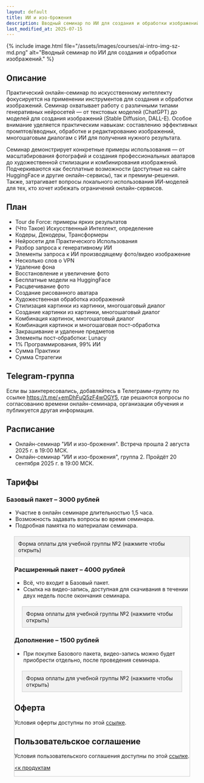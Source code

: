 ```yaml
---
layout: default
title: ИИ и изо-брожения
description: Вводный семинар по ИИ для создания и обработки изображений
last_modified_at: 2025-07-15
---
```


{% include image.html file="/assets/images/courses/ai-intro-img-sz-md.png" alt="Вводный семинар по ИИ для создания и обработки изображений." %}

## Описание

Практический онлайн-семинар по искусственному интеллекту фокусируется на применении инструментов для создания и обработки изображений. Семинар охватывает работу с различными типами генеративных нейросетей — от текстовых моделей (ChatGPT) до моделей для создания изображений (Stable Diffusion, DALL-E). Особое внимание уделяется практическим навыкам: составлению эффективных промптов/вводных, обработке и редактированию изображений, многошаговым диалогам с ИИ для получения нужного результата.

Семинар демонстрирует конкретные примеры использования — от масштабирования фотографий и создания профессиональных аватаров до художественной стилизации и комбинирования изображений. Подчеркиваются как бесплатные возможности (доступные на сайте HuggingFace и другие онлайн-сервисы), так и премиум-решения. Также, затрагивает вопросы локального использования ИИ-моделей для тех, кто хочет избежать ограничений онлайн-сервисов.

## План

- Tour de Force: примеры ярких результатов
- (Что Такое) Искусственный Интеллект, определение
- Кодеры, Декодеры, Трансформеры
- Нейросети для Практического Использования
- Разбор запроса к генеративному ИИ
- Элементы запроса к ИИ производящему фото/видео изображение
- Несколько слов о VPN
- Удаление фона
- Восстановление и увеличение фото 
- Бесплатные модели на HuggingFace
- Расцвечивание фото
- Создание рисованного аватара
- Художественная обработка изображений
- Стилизация картинки из картинки, многошаговый диалог
- Создание картинки из картинки, многошаговый диалог
- Комбинация картинок, многошаговый диалог
- Комбинация картинок и многошаговая пост-обработка
- Закрашивание и удаление предметов
- Элементы пост-обработки: Lunacy
- 1% Программирования, 99% ИИ
- Сумма Практики
- Сумма Стратегии

## Telegram-группа

Если вы заинтересовались, добавляйтесь в Телеграмм-группу по ссылке <a href="https://t.me/+emDhFuQ5zF4wOGY5" target="_blank">https://t.me/+emDhFuQ5zF4wOGY5</a>, где решаются вопросы по согласованию времени онлайн-семинара, организации обучения и публикуется другая информация.

## Расписание

- Онлайн-семинар "ИИ и изо-брожения". Встреча прошла 2 августа 2025 г. в 19:00 МСК.
- Онлайн-семинар "ИИ и изо-брожения", группа 2. Пройдёт 20 сентября 2025 г. в 19:00 МСК.


## Тарифы

<!-- ### Базовый пакет – 2500 рублей, после 13 сентября – 3000 рублей -->
### Базовый пакет – 3000 рублей

- Участие в онлайн семинаре длительностью 1,5 часа.
- Возможность задавать вопросы во время семинара.
- Подробная памятка по материалам семинара.
<!-- открывашка -->
<style>
    .toggle-container {
        margin: 20px;
        border: 1px solid #ccc;
    }
    .toggle-header {
        background-color: #f1f1f1;
        padding: 10px;
        cursor: pointer;
        user-select: none;
    }
    .toggle-content {
        display: none;
        padding: 15px;
    }
    .toggle-content.active {
        display: block;
    }
</style>
<script>
    function toggleContent(header) {
        const content = header.nextElementSibling;
        content.classList.toggle('active');
    }
</script>

<!-- платёжная форма -->
<div class="toggle-container">
    <div class="toggle-header" onclick="toggleContent(this)">Форма оплаты для учебной группы №2 (нажмите чтобы открыть)</div>
    <div class="toggle-content">
        <!-- <link rel="stylesheet" href="https://yookassa.ru/integration/simplepay/css/yookassa_construct_form.css?v=1.25.0">
        <form target="_blank" class="yoomoney-payment-form" action="https://yookassa.ru/integration/simplepay/payment" method="post" accept-charset="utf-8" >
            <div class="ym-products">
            <div class="ym-block-title ym-products-title">Товары</div>
            <div class="ym-product">
                    <div class="ym-product-line">
                        <span class="ym-product-description"><span class="ym-product-count">1×</span>ИИ и изо-брожения, группа №1, базовый пакет (ранняя регистрация)</span>
                        <span class="ym-product-price" data-price="3000" data-id="308" data-count="1">3&nbsp;000,00&nbsp;₽</span>
                    </div>
                <input disabled="" type="hidden" name="text" value="ИИ и изо-брожения, группа №1, базовый пакет: онлайн-семинар и шпаргалка"><input disabled="" type="hidden" name="price" value="3000"><input disabled="" type="hidden" name="quantity" value="1"><input disabled="" type="hidden" name="paymentSubjectType" value="service"><input disabled="" type="hidden" name="paymentMethodType" value="full_prepayment"><input disabled="" type="hidden" name="tax" value="1"></div></div>
            <input value="" type="hidden" name="ym_merchant_receipt">
            <div class="ym-customer-info">
                <div class="ym-block-title">О покупателе</div>
                <div>Введите email для отправки чека и получения ссылки на трансляцию</div>
                <input name="cps_email" class="ym-input" placeholder="Email" type="email" value="" required>
                <div>Совершая оплату вы соглашаетесь с условиями <a href="../user-agreement-courses/" target="_blank">оферты</a></div>
            </div>
            <div class="ym-hidden-inputs">
            </div>
            <input name="customerNumber" type="hidden" value="ИИ и изо-брожения, группа №1, базовый пакет: онлайн-семинар и шпаргалка">
            <div class="ym-payment-btn-block ym-before-line ym-align-space-between">
                <div class="ym-input-icon-rub ym-display-none">
                    <input name="sum" placeholder="0.00" class="ym-input ym-sum-input ym-required-input" type="number" step="any" value="6000">
                </div>
                <button data-text="Оплатить" class="ym-btn-pay ym-result-price"><span class="ym-text-crop">Оплатить</span> <span class="ym-price-output">3&nbsp;000,00&nbsp;₽</span></button><img src="https://yookassa.ru/integration/simplepay/img/iokassa-gray.svg?v=1.25.0" class="ym-logo" width="114" height="27" alt="ЮKassa">
            </div>
            <input name="shopId" type="hidden" value="1125110">
        </form> -->
        <!-- Группа 2, ранняя -->
        <!-- <link rel="stylesheet" href="https://yookassa.ru/integration/simplepay/css/yookassa_construct_form.css?v=1.26.0">
        <form target="_blank" class="yoomoney-payment-form" action="https://yookassa.ru/integration/simplepay/payment" method="post" accept-charset="utf-8" >
            <div class="ym-products">
            <div class="ym-block-title ym-products-title">Товары</div>
            <div class="ym-product">
                <div class="ym-product-line">
                    <span class="ym-product-description">
                    <span class="ym-product-count">1×</span>ИИ и изо-брожения, группа №2, базовый пакет (ранняя регистрация)</span>
                    <span class="ym-product-price" data-price="2500" data-id="793" data-count="1">2&nbsp;500,00&nbsp;₽</span>
                </div>
                <input disabled="" type="hidden" name="text" value="ИИ и изо-брожения, группа №2, базовый пакет (ранняя регистрация)">
                <input disabled="" type="hidden" name="price" value="2500">
                <input disabled="" type="hidden" name="quantity" value="1">
                <input disabled="" type="hidden" name="paymentSubjectType" value="service">
                <input disabled="" type="hidden" name="paymentMethodType" value="full_prepayment">
                <input disabled="" type="hidden" name="tax" value="1"></div></div>
            <input value="" type="hidden" name="ym_merchant_receipt">
            <div class="ym-customer-info">
                <div class="ym-block-title">О покупателе</div>
                <div>Введите email для отправки чека и получения ссылки на трансляцию</div>
                <input name="cps_email" class="ym-input" placeholder="Email" type="email" value="" required>
                <div>Совершая оплату вы соглашаетесь с условиями <a href="../user-agreement-courses/" target="_blank">оферты</a></div>
            </div>
            <div class="ym-hidden-inputs">
            </div>
            <input name="customerNumber" type="hidden" value="ИИ и изо-брожения, группа №2, базовый пакет (ранняя регистрация)">
            <div class="ym-payment-btn-block ym-before-line ym-align-space-between">
                <div class="ym-input-icon-rub ym-display-none">
                    <input name="sum" placeholder="0.00" class="ym-input ym-sum-input ym-required-input" type="number" step="any" value="6250000">
                </div>
                <button data-text="Оплатить" class="ym-btn-pay ym-result-price">
                    <span class="ym-text-crop">Оплатить</span> <span class="ym-price-output">2&nbsp;500,00&nbsp;₽</span>
                </button>
                <img src="https://yookassa.ru/integration/simplepay/img/iokassa-gray.svg?v=1.26.0" class="ym-logo" width="114" height="27" alt="ЮKassa">
            </div>
            <input name="shopId" type="hidden" value="1125110">
        </form>  -->
        <!-- Группа 2 -->
        <link rel="stylesheet" href="https://yookassa.ru/integration/simplepay/css/yookassa_construct_form.css?v=1.26.0">
        <form target="_blank" class="yoomoney-payment-form" action="https://yookassa.ru/integration/simplepay/payment" method="post" accept-charset="utf-8" >
            <div class="ym-products">
            <div class="ym-block-title ym-products-title">Товары</div>
            <div class="ym-product">
                    <div class="ym-product-line">
                        <span class="ym-product-description">
                        <span class="ym-product-count">1×</span>ИИ и изо-брожения, группа №2, базовый пакет</span>
                        <span class="ym-product-price" data-price="3000" data-id="383" data-count="1">3&nbsp;000,00&nbsp;₽</span>
                    </div>
                    <input disabled="" type="hidden" name="text" value="ИИ и изо-брожения, группа №2, базовый пакет">
                    <input disabled="" type="hidden" name="price" value="3000">
                    <input disabled="" type="hidden" name="quantity" value="1">
                    <input disabled="" type="hidden" name="paymentSubjectType" value="service">
                    <input disabled="" type="hidden" name="paymentMethodType" value="full_prepayment">
                    <input disabled="" type="hidden" name="tax" value="1"></div></div>
            <input value="" type="hidden" name="ym_merchant_receipt">
            <div class="ym-customer-info">
                <div class="ym-block-title">О покупателе</div>
                <div>Введите email для отправки чека и получения ссылки на трансляцию</div>
                <input name="cps_email" class="ym-input" placeholder="Email" type="email" value="" required>
                <div>Совершая оплату вы соглашаетесь с условиями <a href="../user-agreement-courses/" target="_blank">оферты</a></div>
            </div>
            <div class="ym-hidden-inputs">
            </div>
            <input name="customerNumber" type="hidden" value="ИИ и изо-брожения, группа №2, базовый пакет">
            <div class="ym-payment-btn-block ym-before-line ym-align-space-between">
                <div class="ym-input-icon-rub ym-display-none">
                    <input name="sum" placeholder="0.00" class="ym-input ym-sum-input ym-required-input" type="number" step="any" value="2500">
                </div>
                <button data-text="Оплатить" class="ym-btn-pay ym-result-price">
                    <span class="ym-text-crop">Оплатить</span> <span class="ym-price-output">3&nbsp;000,00&nbsp;₽</span>
                </button>
                <img src="https://yookassa.ru/integration/simplepay/img/iokassa-gray.svg?v=1.26.0" class="ym-logo" width="114" height="27" alt="ЮKassa">
            </div>
            <input name="shopId" type="hidden" value="1125110">
        </form>

    </div>
</div>

<!-- ### Расширенный пакет – 3500 рублей, после 13 сентября – 4000 рублей -->

### Расширенный пакет – 4000 рублей

- Всё, что входит в Базовый пакет.
- Ссылка на видео-запись, доступная для скачивания в течении двух недель после окончания семинара.

<!-- платёжная форма -->
<div class="toggle-container">
    <div class="toggle-header" onclick="toggleContent(this)">Форма оплаты для учебной группы №2 (нажмите чтобы открыть)</div>
    <div class="toggle-content">
        <!-- Группа 1 -->
        <!-- <link rel="stylesheet" href="https://yookassa.ru/integration/simplepay/css/yookassa_construct_form.css?v=1.25.0">
        <form target="_blank" class="yoomoney-payment-form" action="https://yookassa.ru/integration/simplepay/payment" method="post" accept-charset="utf-8" >
            <div class="ym-products">
            <div class="ym-block-title ym-products-title">Товары</div>
            <div class="ym-product">
                    <div class="ym-product-line">
                        <span class="ym-product-description"><span class="ym-product-count">1×</span>ИИ и изо-брожения, группа №1, расширенный пакет: онлайн-семинар, шпаргалка и видеозапись семинара</span>
                        <span class="ym-product-price" data-price="4000" data-id="249" data-count="1">4&nbsp;000,00&nbsp;₽</span>
                    </div>
                <input disabled="" type="hidden" name="text" value="ИИ и изо-брожения, группа №1, расширенный пакет: онлайн-семинар, шпаргалка и видеозапись семинара"><input disabled="" type="hidden" name="price" value="4000"><input disabled="" type="hidden" name="quantity" value="1"><input disabled="" type="hidden" name="paymentSubjectType" value="service"><input disabled="" type="hidden" name="paymentMethodType" value="full_prepayment"><input disabled="" type="hidden" name="tax" value="1"></div></div>
            <input value="" type="hidden" name="ym_merchant_receipt">
            <div class="ym-customer-info">
                <div class="ym-block-title">О покупателе</div>
                <div>Введите email для отправки чека и получения ссылки на трансляцию</div>
                <input name="cps_email" class="ym-input" placeholder="Email" type="email" value="" required>
                <div>Совершая оплату вы соглашаетесь с условиями <a href="../user-agreement-courses/" target="_blank">оферты</a></div>
            </div>
            <div class="ym-hidden-inputs">
            </div>
            <input name="customerNumber" type="hidden" value="ИИ и изо-брожения, группа №1, расширенный пакет: онлайн-семинар, шпаргалка и видеозапись семинара">
            <div class="ym-payment-btn-block ym-before-line ym-align-space-between">
                <div class="ym-input-icon-rub ym-display-none">
                    <input name="sum" placeholder="0.00" class="ym-input ym-sum-input ym-required-input" type="number" step="any" value="8000">
                </div>
                <button data-text="Оплатить" class="ym-btn-pay ym-result-price"><span class="ym-text-crop">Оплатить</span> <span class="ym-price-output">4&nbsp;000,00&nbsp;₽</span></button><img src="https://yookassa.ru/integration/simplepay/img/iokassa-gray.svg?v=1.25.0" class="ym-logo" width="114" height="27" alt="ЮKassa">
            </div>
            <input name="shopId" type="hidden" value="1125110">
        </form> -->
        <!-- Группа 2, ранняя
        <link rel="stylesheet" href="https://yookassa.ru/integration/simplepay/css/yookassa_construct_form.css?v=1.26.0">
        <form target="_blank" class="yoomoney-payment-form" action="https://yookassa.ru/integration/simplepay/payment" method="post" accept-charset="utf-8" >
            <div class="ym-products">
            <div class="ym-block-title ym-products-title">Товары</div>
            <div class="ym-product">
                    <div class="ym-product-line">
                        <span class="ym-product-description">
                        <span class="ym-product-count">1×</span>ИИ и изо-брожения, группа №2, расширенный пакет (ранняя регистрация)</span>
                        <span class="ym-product-price" data-price="3500" data-id="127" data-count="1">3&nbsp;500,00&nbsp;₽</span>
                    </div>
                    <input disabled="" type="hidden" name="text" value="ИИ и изо-брожения, группа №2, расширенный пакет (ранняя регистрация)">
                    <input disabled="" type="hidden" name="price" value="3500">
                    <input disabled="" type="hidden" name="quantity" value="1">
                    <input disabled="" type="hidden" name="paymentSubjectType" value="service">
                    <input disabled="" type="hidden" name="paymentMethodType" value="full_prepayment">
                    <input disabled="" type="hidden" name="tax" value="1"></div></div>
            <input value="" type="hidden" name="ym_merchant_receipt">
            <div class="ym-customer-info">
                <div class="ym-block-title">О покупателе</div>
                <div>Введите email для отправки чека и получения ссылки на трансляцию</div>
                <input name="cps_email" class="ym-input" placeholder="Email" type="email" value="" required>
                <div>Совершая оплату вы соглашаетесь с условиями <a href="../user-agreement-courses/" target="_blank">оферты</a></div>
            </div>
            <div class="ym-hidden-inputs">
            </div>
            <input name="customerNumber" type="hidden" value="ИИ и изо-брожения, группа №2, расширенный пакет (ранняя регистрация)">
            <div class="ym-payment-btn-block ym-before-line ym-align-space-between">
                <div class="ym-input-icon-rub ym-display-none">
                    <input name="sum" placeholder="0.00" class="ym-input ym-sum-input ym-required-input" type="number" step="any" value="3000">
                </div>
                <button data-text="Оплатить" class="ym-btn-pay ym-result-price">
                    <span class="ym-text-crop">Оплатить</span> <span class="ym-price-output">3&nbsp;500,00&nbsp;₽</span>
                </button>
                <img src="https://yookassa.ru/integration/simplepay/img/iokassa-gray.svg?v=1.26.0" class="ym-logo" width="114" height="27" alt="ЮKassa">
            </div>
            <input name="shopId" type="hidden" value="1125110">
        </form>  -->
        <!-- Группа 2 -->
        <link rel="stylesheet" href="https://yookassa.ru/integration/simplepay/css/yookassa_construct_form.css?v=1.26.0">
        <form target="_blank" class="yoomoney-payment-form" action="https://yookassa.ru/integration/simplepay/payment" method="post" accept-charset="utf-8" >
            <div class="ym-products">
            <div class="ym-block-title ym-products-title">Товары</div>
            <div class="ym-product">
                    <div class="ym-product-line">
                        <span class="ym-product-description">
                        <span class="ym-product-count">1×</span>ИИ и изо-брожения, группа №2, расширенный пакет</span>
                        <span class="ym-product-price" data-price="4000" data-id="526" data-count="1">4&nbsp;000,00&nbsp;₽</span>
                    </div>
                    <input disabled="" type="hidden" name="text" value="ИИ и изо-брожения, группа №2, расширенный пакет">
                    <input disabled="" type="hidden" name="price" value="4000">
                    <input disabled="" type="hidden" name="quantity" value="1">
                    <input disabled="" type="hidden" name="paymentSubjectType" value="service">
                    <input disabled="" type="hidden" name="paymentMethodType" value="full_prepayment">
                    <input disabled="" type="hidden" name="tax" value="1"></div></div>
            <input value="" type="hidden" name="ym_merchant_receipt">
            <div class="ym-customer-info">
                <div class="ym-block-title">О покупателе</div>
                <div>Введите email для отправки чека и получения ссылки на трансляцию</div>
                <input name="cps_email" class="ym-input" placeholder="Email" type="email" value="" required>
                <div>Совершая оплату вы соглашаетесь с условиями <a href="../user-agreement-courses/" target="_blank">оферты</a></div>
            </div>
            <div class="ym-hidden-inputs">
            </div>
            <input name="customerNumber" type="hidden" value="ИИ и изо-брожения, группа №2, расширенный пакет">
            <div class="ym-payment-btn-block ym-before-line ym-align-space-between">
                <div class="ym-input-icon-rub ym-display-none">
                    <input name="sum" placeholder="0.00" class="ym-input ym-sum-input ym-required-input" type="number" step="any" value="4000">
                </div>
                <button data-text="Оплатить" class="ym-btn-pay ym-result-price">
                    <span class="ym-text-crop">Оплатить</span> <span class="ym-price-output">4&nbsp;000,00&nbsp;₽</span>
                </button>
                <img src="https://yookassa.ru/integration/simplepay/img/iokassa-gray.svg?v=1.26.0" class="ym-logo" width="114" height="27" alt="ЮKassa">
            </div>
            <input name="shopId" type="hidden" value="1125110">
        </form> <!-- -->
    </div>
</div>


<!--
### Студенческий пакет – 2000 рублей, только до 13 сентября

- Участие в онлайн семинаре длительностью 1,5 часа.
- Возможность задавать вопросы во время семинара.
- Подробная памятка по материалам семинара.

После регистрации в статусе студента, на указанный вами адрес электронной почты придёт просьба прислать фото развёрнутого студенческого билета для подтверждения студенческого статуса. После успешного подтверждения, фото будет удалено. Без подтверждения студенческого статуса, оплата будет возвращена, а регистрация отменена.
-->

<!-- платёжная форма
<div class="toggle-container">
    <div class="toggle-header" onclick="toggleContent(this)">Форма оплаты для учебной группы №2 (нажмите чтобы открыть)</div>
    <div class="toggle-content">
        Группа 2, студенческий
        <link rel="stylesheet" href="https://yookassa.ru/integration/simplepay/css/yookassa_construct_form.css?v=1.26.0">
        <form target="_blank" class="yoomoney-payment-form" action="https://yookassa.ru/integration/simplepay/payment" method="post" accept-charset="utf-8" >
            <div class="ym-products">
            <div class="ym-block-title ym-products-title">Товары</div>
            <div class="ym-product">
                    <div class="ym-product-line">
                        <span class="ym-product-description">
                        <span class="ym-product-count">1×</span>ИИ и изо-брожения, группа №2, студенческий пакет</span>
                        <span class="ym-product-price" data-price="2000" data-id="396" data-count="1">2&nbsp;000,00&nbsp;₽</span>
                    </div>
                    <input disabled="" type="hidden" name="text" value="ИИ и изо-брожения, группа №2, студенческий пакет">
                    <input disabled="" type="hidden" name="price" value="2000">
                    <input disabled="" type="hidden" name="quantity" value="1">
                    <input disabled="" type="hidden" name="paymentSubjectType" value="service">
                    <input disabled="" type="hidden" name="paymentMethodType" value="full_prepayment">
                    <input disabled="" type="hidden" name="tax" value="1"></div></div>
            <input value="" type="hidden" name="ym_merchant_receipt">
            <div class="ym-customer-info">
                <div class="ym-block-title">О покупателе</div>
                <div>Введите email для отправки чека и получения ссылки на трансляцию</div>
                <input name="cps_email" class="ym-input" placeholder="Email" type="email" value="" required>
                <div>Совершая оплату вы соглашаетесь с условиями <a href="../user-agreement-courses/" target="_blank">оферты</a></div>
            </div>
            <div class="ym-hidden-inputs">
            </div>
            <input name="customerNumber" type="hidden" value="ИИ и изо-брожения, группа №2, студенческий пакет">
            <div class="ym-payment-btn-block ym-before-line ym-align-space-between">
                <div class="ym-input-icon-rub ym-display-none">
                    <input name="sum" placeholder="0.00" class="ym-input ym-sum-input ym-required-input" type="number" step="any" value="2000">
                </div>
                <button data-text="Оплатить" class="ym-btn-pay ym-result-price">
                    <span class="ym-text-crop">Оплатить</span> <span class="ym-price-output">2&nbsp;000,00&nbsp;₽</span>
                </button>
                <img src="https://yookassa.ru/integration/simplepay/img/iokassa-gray.svg?v=1.26.0" class="ym-logo" width="114" height="27" alt="ЮKassa">
            </div>
            <input name="shopId" type="hidden" value="1125110">
        </form>
    </div>
</div> -->



### Дополнение – 1500 рублей

- При покупке Базового пакета, видео-запись можно будет приобрести отдельно, после проведения семинара.

<!-- платёжная форма -->
<!-- Группа 1,2 студенческий -->
<div class="toggle-container">
    <div class="toggle-header" onclick="toggleContent(this)">Форма оплаты для учебной группы №2 (нажмите чтобы открыть)</div>
    <div class="toggle-content">
        <link rel="stylesheet" href="https://yookassa.ru/integration/simplepay/css/yookassa_construct_form.css?v=1.26.0">
        <form target="_blank" class="yoomoney-payment-form" action="https://yookassa.ru/integration/simplepay/payment" method="post" accept-charset="utf-8" >
            <div class="ym-products">
            <div class="ym-block-title ym-products-title">Товары</div>
            <div class="ym-product">
                    <div class="ym-product-line">
                        <span class="ym-product-description"><span class="ym-product-count">1×</span>ИИ и изо-брожения, группа №2, дополнение: видеозапись онлайн-семинара</span>
                        <span class="ym-product-price" data-price="1500" data-id="501" data-count="1">1&nbsp;500,00&nbsp;₽</span>
                    </div>
                <input disabled="" type="hidden" name="text" value="ИИ и изо-брожения, группа №2, дополнение: видеозапись онлайн-семинара"><input disabled="" type="hidden" name="price" value="1500"><input disabled="" type="hidden" name="quantity" value="1"><input disabled="" type="hidden" name="paymentSubjectType" value="service"><input disabled="" type="hidden" name="paymentMethodType" value="full_prepayment"><input disabled="" type="hidden" name="tax" value="1"></div></div>
            <input value="" type="hidden" name="ym_merchant_receipt">
            <div class="ym-customer-info">
                <div class="ym-block-title">О покупателе</div>
                <div>Введите email для отправки чека и получения ссылки на трансляцию</div>
                <input name="cps_email" class="ym-input" placeholder="Email" type="email" value="" required>
                <div>Совершая оплату вы соглашаетесь с условиями <a href="../user-agreement-courses/" target="_blank">оферты</a></div>
            </div>
            <div class="ym-hidden-inputs">
            </div>
            <input name="customerNumber" type="hidden" value="ИИ и изо-брожения, группа №2, дополнение: видеозапись онлайн-семинара">
            <div class="ym-payment-btn-block ym-before-line ym-align-space-between">
                <div class="ym-input-icon-rub ym-display-none">
                    <input name="sum" placeholder="0.00" class="ym-input ym-sum-input ym-required-input" type="number" step="any" value="1500">
                </div>
                <button data-text="Оплатить" class="ym-btn-pay ym-result-price"><span class="ym-text-crop">Оплатить</span> <span class="ym-price-output">1&nbsp;500,00&nbsp;₽</span></button><img src="https://yookassa.ru/integration/simplepay/img/iokassa-gray.svg?v=1.25.0" class="ym-logo" width="114" height="27" alt="ЮKassa">
            </div>
            <input name="shopId" type="hidden" value="1125110">
        </form>
    </div>
</div>


<!-- Группа 1 школьная -->
<!-- <div class="toggle-container">
    <div class="toggle-header" onclick="toggleContent(this)">Форма оплаты для учебной группы №1 для школьников (нажмите чтобы открыть)</div>
    <div class="toggle-content">
        <link rel="stylesheet" href="https://yookassa.ru/integration/simplepay/css/yookassa_construct_form.css?v=1.26.0">
        <form target="_blank" class="yoomoney-payment-form" action="https://yookassa.ru/integration/simplepay/payment" method="post" accept-charset="utf-8" >
            <div class="ym-products">
            <div class="ym-block-title ym-products-title">Товары</div>
            <div class="ym-product">
                    <div class="ym-product-line">
                        <span class="ym-product-description">
                        <span class="ym-product-count">1×</span>ИИ и изо-брожения для школьников, группа №1 </span>
                        <span class="ym-product-price" data-price="1000" data-id="76" data-count="1">1&nbsp;000,00&nbsp;₽</span>
                    </div>
                <input disabled="" type="hidden" name="text" value="ИИ и изо-брожения для школьников, группа №1 ">
                <input disabled="" type="hidden" name="price" value="1000">
                <input disabled="" type="hidden" name="quantity" value="1">
                <input disabled="" type="hidden" name="paymentSubjectType" value="service">
                <input disabled="" type="hidden" name="paymentMethodType" value="full_prepayment">
                <input disabled="" type="hidden" name="tax" value="1"></div></div>
            <input value="" type="hidden" name="ym_merchant_receipt">
            <div class="ym-customer-info">
                <div class="ym-block-title">О покупателе</div>
                <div>Введите email для отправки чека и получения ссылки на трансляцию</div>
                <input name="cps_email" class="ym-input" placeholder="Email" type="email" value="" required>
                <div>Совершая оплату вы соглашаетесь с условиями <a href="../user-agreement-courses/" target="_blank">оферты</a></div>
            </div>
            <div class="ym-hidden-inputs">
            </div>
            <input name="customerNumber" type="hidden" value="ИИ и изо-брожения для школьников, группа №1 ">
            <div class="ym-payment-btn-block ym-before-line ym-align-space-between">
                <div class="ym-input-icon-rub ym-display-none">
                    <input name="sum" placeholder="0.00" class="ym-input ym-sum-input ym-required-input" type="number" step="any" value="1000">
                </div>
                <button data-text="Оплатить" class="ym-btn-pay ym-result-price">
                    <span class="ym-text-crop">Оплатить</span> <span class="ym-price-output">1&nbsp;000,00&nbsp;₽</span>
                </button>
                <img src="https://yookassa.ru/integration/simplepay/img/iokassa-gray.svg?v=1.26.0" class="ym-logo" width="114" height="27" alt="ЮKassa">
            </div>
            <input name="shopId" type="hidden" value="1125110">
        </form>
    </div>
</div> -->

<script src="https://yookassa.ru/integration/simplepay/js/yookassa_construct_form.js?v=1.26.0"></script>

## Оферта

Условия оферты доступны по этой [ссылке](/offer-courses/).

## Пользовательское соглашение

Условия пользовательского соглашения доступны по этой [ссылке](/user-agreement-courses/).

[<к продуктам](/products/)

